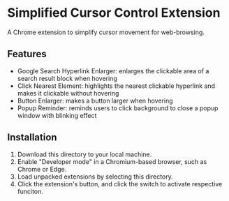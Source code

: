 # Simplified Cursor Control Extension

A Chrome extension to simplify cursor movement for web-browsing.

## Features
- Google Search Hyperlink Enlarger: enlarges the clickable area of a search result block when hovering
- Click Nearest Element: highlights the nearest clickable hyperlink and makes it clickable without hovering
- Button Enlarger: makes a button larger when hovering
- Popup Reminder: reminds users to click background to close a popup window with blinking effect

## Installation
1. Download this directory to your local machine.
2. Enable "Developer mode" in a Chromium-based browser, such as Chrome or Edge.
3. Load unpacked extensions by selecting this directory.
4. Click the extension's button, and click the switch to activate respective funciton.